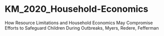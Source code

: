 # KM_2020_Household-Economics
How Resource Limitations and Household Economics May Compromise Efforts to Safeguard Children During Outbreaks, Myers, Redere, Fefferman
